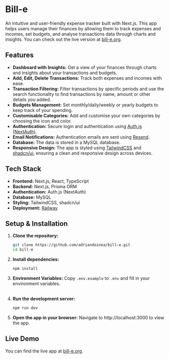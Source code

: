 # Bill-e

An intuitive and user-friendly expense tracker built with Next.js. This app helps users manage their finances by allowing them to track expenses and incomes, set budgets, and analyse transactions data through charts and insights.
You can check out the live version at [bill-e.org](https://bill-e.org).

## Features

- **Dashboard with Insights:** Get a view of your finances through charts and insights about your transactions and budgets.
- **Add, Edit, Delete Transactions:** Track both expenses and incomes with ease.
- **Transaction Filtering:** Filter transactions by specific periods and use the search functionality to find transactions by name, amount or other details you added.
- **Budgets Management:** Set monthly/daily/weekly or yearly budgets to keep track of your spending.
- **Customisable Categories:** Add and customise your own categories by choosing the icon and color.
- **Authentication:** Secure login and authentication using [Auth.js (NextAuth)](https://authjs.dev/).
- **Email Notifications:** Authentication emails are sent using [Resend](https://resend.com/).
- **Database:** The data is stored in a MySQL database.
- **Responsive Design:** The app is styled using [TailwindCSS](https://tailwindcss.com/) and [shadcn/ui](https://ui.shadcn.com/), ensuring a clean and responsive design across devices.

## Tech Stack

- **Frontend:** Next.js, React, TypeScript
- **Backend:** Next.js, Prisma ORM
- **Authentication:** Auth.js (NextAuth)
- **Database:** MySQL
- **Styling:** TailwindCSS, shadcn/ui
- **Deployment:** [Railway](https://railway.app/)

## Setup & Installation

1. **Clone the repository:**

   ```bash
   git clone https://github.com/adriandoinea/bill-e.git
   cd bill-e
   ```

2. **Install dependencies:**

   ```bash
   npm install
   ```

3. **Environment Variables:**
   Copy `.env.example` to `.env` and fill in your environment variables.<br><br>

4. **Run the development server:**

   ```bash
   npm run dev
   ```

5. **Open the app in your browser:**
   Navigate to http://localhost:3000 to view the app.

## Live Demo

You can find the live app at [bill-e.org](https://bill-e.org).
